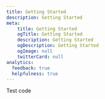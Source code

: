 ```yaml
---
title: Getting Started
description: Getting Started
meta: 
    title: Getting Started
    ogTitle: Getting Started
    description: Getting Started
    ogDescription: Getting Started
    ogImage: null
    twitterCard: null
analytics:
  feedback: true
  helpfulness: true
---
```


Test code
